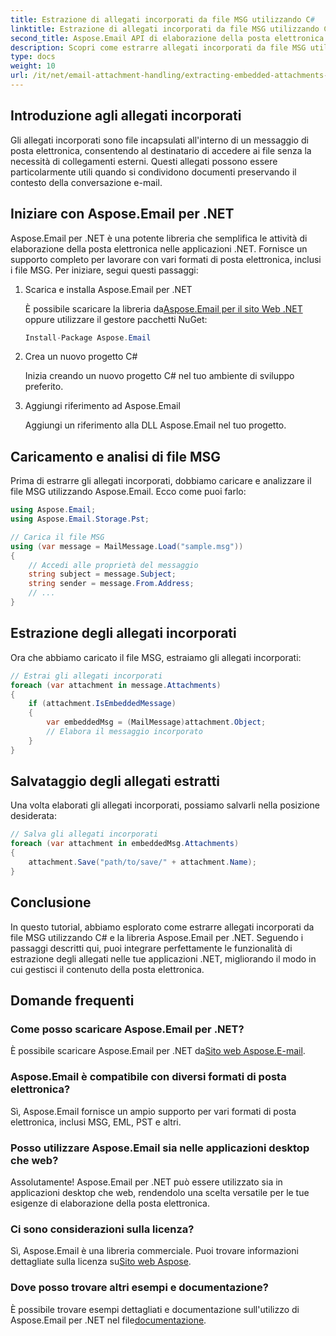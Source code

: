 ```yaml
---
title: Estrazione di allegati incorporati da file MSG utilizzando C#
linktitle: Estrazione di allegati incorporati da file MSG utilizzando C#
second_title: Aspose.Email API di elaborazione della posta elettronica .NET
description: Scopri come estrarre allegati incorporati da file MSG utilizzando C# e Aspose.Email per .NET. Una guida completa con esempi di codice sorgente.
type: docs
weight: 10
url: /it/net/email-attachment-handling/extracting-embedded-attachments-from-msg-files-using-csharp/
---
```


## Introduzione agli allegati incorporati

Gli allegati incorporati sono file incapsulati all'interno di un messaggio di posta elettronica, consentendo al destinatario di accedere ai file senza la necessità di collegamenti esterni. Questi allegati possono essere particolarmente utili quando si condividono documenti preservando il contesto della conversazione e-mail.

## Iniziare con Aspose.Email per .NET

Aspose.Email per .NET è una potente libreria che semplifica le attività di elaborazione della posta elettronica nelle applicazioni .NET. Fornisce un supporto completo per lavorare con vari formati di posta elettronica, inclusi i file MSG. Per iniziare, segui questi passaggi:

1. Scarica e installa Aspose.Email per .NET

    È possibile scaricare la libreria da[Aspose.Email per il sito Web .NET](https://releases.aspose.com/email/net) oppure utilizzare il gestore pacchetti NuGet:
   
   ```csharp
   Install-Package Aspose.Email
   ```

2. Crea un nuovo progetto C#

   Inizia creando un nuovo progetto C# nel tuo ambiente di sviluppo preferito.

3. Aggiungi riferimento ad Aspose.Email

   Aggiungi un riferimento alla DLL Aspose.Email nel tuo progetto.

## Caricamento e analisi di file MSG

Prima di estrarre gli allegati incorporati, dobbiamo caricare e analizzare il file MSG utilizzando Aspose.Email. Ecco come puoi farlo:

```csharp
using Aspose.Email;
using Aspose.Email.Storage.Pst;

// Carica il file MSG
using (var message = MailMessage.Load("sample.msg"))
{
    // Accedi alle proprietà del messaggio
    string subject = message.Subject;
    string sender = message.From.Address;
    // ...
}
```

## Estrazione degli allegati incorporati

Ora che abbiamo caricato il file MSG, estraiamo gli allegati incorporati:

```csharp
// Estrai gli allegati incorporati
foreach (var attachment in message.Attachments)
{
    if (attachment.IsEmbeddedMessage)
    {
        var embeddedMsg = (MailMessage)attachment.Object;
        // Elabora il messaggio incorporato
    }
}
```

## Salvataggio degli allegati estratti

Una volta elaborati gli allegati incorporati, possiamo salvarli nella posizione desiderata:

```csharp
// Salva gli allegati incorporati
foreach (var attachment in embeddedMsg.Attachments)
{
    attachment.Save("path/to/save/" + attachment.Name);
}
```

## Conclusione

In questo tutorial, abbiamo esplorato come estrarre allegati incorporati da file MSG utilizzando C# e la libreria Aspose.Email per .NET. Seguendo i passaggi descritti qui, puoi integrare perfettamente le funzionalità di estrazione degli allegati nelle tue applicazioni .NET, migliorando il modo in cui gestisci il contenuto della posta elettronica.

## Domande frequenti

### Come posso scaricare Aspose.Email per .NET?

 È possibile scaricare Aspose.Email per .NET da[Sito web Aspose.E-mail](https://releases.aspose.com/email/net).

### Aspose.Email è compatibile con diversi formati di posta elettronica?

Sì, Aspose.Email fornisce un ampio supporto per vari formati di posta elettronica, inclusi MSG, EML, PST e altri.

### Posso utilizzare Aspose.Email sia nelle applicazioni desktop che web?

Assolutamente! Aspose.Email per .NET può essere utilizzato sia in applicazioni desktop che web, rendendolo una scelta versatile per le tue esigenze di elaborazione della posta elettronica.

### Ci sono considerazioni sulla licenza?

 Sì, Aspose.Email è una libreria commerciale. Puoi trovare informazioni dettagliate sulla licenza su[Sito web Aspose](https://purchase.aspose.com).

### Dove posso trovare altri esempi e documentazione?

 È possibile trovare esempi dettagliati e documentazione sull'utilizzo di Aspose.Email per .NET nel file[documentazione](https://reference.aspose.com/email/net).